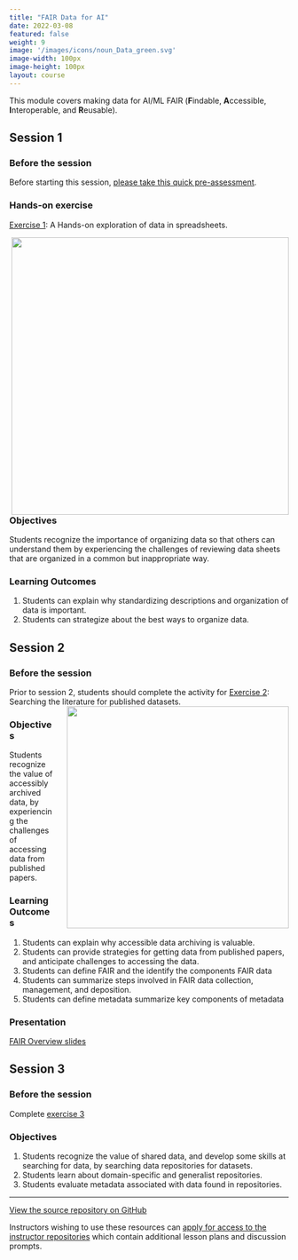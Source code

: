 ```yaml
---
title: "FAIR Data for AI"
date: 2022-03-08
featured: false
weight: 9
image: '/images/icons/noun_Data_green.svg'
image-width: 100px
image-height: 100px
layout: course
---
```


This module covers making data for AI/ML FAIR (**F**indable, **A**ccessible, **I**nteroperable, and **R**eusable).

## Session 1

### Before the session

Before starting this session, [please take this quick pre-assessment](https://ufl.qualtrics.com/jfe/form/SV_7aBxTBOI5K6ubNI).

### Hands-on exercise

[Exercise 1](../../fair/FAIR_Exercise_1/): A Hands-on exploration of data in spreadsheets.

<a href='../../fair/FAIR_Exercise_1/'><img src='../../fair/images/np_Group_runners_Jacob_Lund_Photography_5QPlV0_free.jpg' align='right' width='500' style='padding: 0px 0px 0px 20px'></a>

### Objectives

Students recognize the importance of organizing data so that others can understand them by experiencing the challenges of reviewing data sheets that are organized in a common but inappropriate way.

### Learning Outcomes

1. Students can explain why standardizing descriptions and organization of data is important.
1. Students can strategize about the best ways to organize data.

## Session 2

### Before the session

Prior to session 2, students should complete the activity for [Exercise 2](../../fair/FAIR_Exercise_2/): Searching the literature for published datasets.<a href='../../fair/FAIR_Exercise_2/'><img src='/fair/images/fitness-tracker.png' align='right' width='400' style='padding: 0px 0px 0px 20px'></a>

### Objectives

Students recognize the value of accessibly archived data, by experiencing the challenges of accessing data from published papers.

### Learning Outcomes

1. Students can explain why accessible data archiving is valuable.
1. Students can provide strategies for getting data from published papers, and anticipate challenges to accessing the data.
1. Students can define FAIR and the identify the components FAIR data
1. Students can summarize steps involved in FAIR data collection, management, and deposition.
1. Students can define metadata summarize key components of metadata

### Presentation

[FAIR Overview slides](https://docs.google.com/presentation/d/1ikukDeyxKa4RCfpH0ehNa35lMbVNawwXaPA_XbGgaBs/edit?usp=sharing)

## Session 3

### Before the session

Complete [exercise 3](../../fair/FAIR_Exercise_3/)

### Objectives

1. Students recognize the value of shared data, and develop some skills at searching for data, by searching data repositories for datasets.
1. Students learn about domain-specific and generalist repositories.
1. Students evaluate metadata associated with data found in repositories.



<hr> 

[View the source repository on GitHub](https://github.com/PracticumAI/fair)

Instructors wishing to use these resources can [apply for access to the instructor repositories](/instructor_app/) which contain additional lesson plans and discussion prompts.